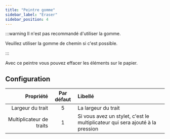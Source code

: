 ```yaml
---
title: "Peintre gomme"
sidebar_label: "Eraser"
sidebar_position: 4
---
```



:::warning Il n'est pas recommandé d'utiliser la gomme.

Veuillez utiliser la gomme de chemin [](path_eraser) si c'est possible.

:::

Avec ce peintre vous pouvez effacer les éléments sur le papier.

## Configuration

|                Propriété | Par défaut | Libellé                                                                       |
| ------------------------:|:----------:|:----------------------------------------------------------------------------- |
|         Largeur du trait |     5      | La largeur du trait                                                           |
| Multiplicateur de traits |     1      | Si vous avez un stylet, c'est le multiplicateur qui sera ajouté à la pression |

